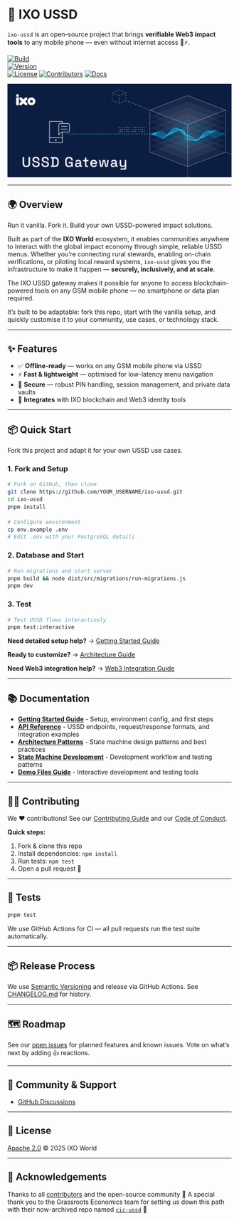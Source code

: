# 📱 IXO USSD

`ixo-ussd` is an open-source project that brings **verifiable Web3 impact tools** to any mobile phone — even without internet access 📱⚡.

[![Build](https://img.shields.io/github/actions/workflow/status/ixoworld/ixo-ussd/.github/workflows/test-coverage.yml?branch=main)](.github/workflows/test-coverage.yml)  
[![Version](https://img.shields.io/github/v/release/ixoworld/ixo-ussd)](https://img.shields.io/github/v/release/ixoworld/ixo-ussd)  
[![License](https://img.shields.io/badge/license-Apache-blue.svg)](./LICENSE) [![Contributors](https://img.shields.io/github/contributors/ixoworld/ixo-ussd)](https://github.com/ixoworld/ixo-ussd/graphs/contributors) [![Docs](https://img.shields.io/badge/docs-online-brightgreen)](https://docs.ixo.world)

![Social Preview / Banner Image](docs/banner.jpg)

---

## 🌍 Overview

Run it vanilla. Fork it. Build your own USSD-powered impact solutions.

Built as part of the **IXO World** ecosystem, it enables communities anywhere to interact with the global impact economy through simple, reliable USSD menus. Whether you’re connecting rural stewards, enabling on-chain verifications, or piloting local reward systems, `ixo-ussd` gives you the infrastructure to make it happen — **securely, inclusively, and at scale**.

The IXO USSD gateway makes it possible for anyone to access blockchain-powered tools on any GSM mobile phone — no smartphone or data plan required.

It’s built to be adaptable: fork this repo, start with the vanilla setup, and quickly customise it to your community, use cases, or technology stack.

---

## ✨ Features

- ✅ **Offline-ready** — works on any GSM mobile phone via USSD
- ⚡ **Fast & lightweight** — optimised for low-latency menu navigation
- 🔐 **Secure** — robust PIN handling, session management, and private data vaults
- 🔗 **Integrates** with IXO blockchain and Web3 identity tools

---

## 📦 Quick Start

Fork this project and adapt it for your own USSD use cases.

### 1. Fork and Setup

```bash
# Fork on GitHub, then clone
git clone https://github.com/YOUR_USERNAME/ixo-ussd.git
cd ixo-ussd
pnpm install

# Configure environment
cp env.example .env
# Edit .env with your PostgreSQL details
```

### 2. Database and Start

```bash
# Run migrations and start server
pnpm build && node dist/src/migrations/run-migrations.js
pnpm dev
```

### 3. Test

```bash
# Test USSD flows interactively
pnpm test:interactive
```

**Need detailed setup help?** → [Getting Started Guide](./docs/GETTING_STARTED.md)

**Ready to customize?** → [Architecture Guide](./docs/ARCHITECTURE_PATTERNS_GUIDE.md)

**Need Web3 integration help?** → [Web3 Integration Guide](./docs/WEB3_INTEGRATION.md)

---

## 📚 Documentation

- **[Getting Started Guide](./docs/GETTING_STARTED.md)** - Setup, environment config, and first steps
- **[API Reference](./docs/API.md)** - USSD endpoints, request/response formats, and integration examples
- **[Architecture Patterns](./docs/ARCHITECTURE_PATTERNS_GUIDE.md)** - State machine design patterns and best practices
- **[State Machine Development](./docs/STATE_MACHINE_PATTERNS.md)** - Development workflow and testing patterns
- **[Demo Files Guide](./docs/DEMO_FILES_GUIDE.md)** - Interactive development and testing tools

---

## 🧙‍♂️ Contributing

We ❤️ contributions!
See our [Contributing Guide](./docs/CONTRIBUTING.md) and our [Code of Conduct](./docs/CODE_OF_CONDUCT.md).

**Quick steps:**

1. Fork & clone this repo
2. Install dependencies: `npm install`
3. Run tests: `npm test`
4. Open a pull request 🎉

---

## 🧪 Tests

```bash
pnpm test
```

We use GitHub Actions for CI — all pull requests run the test suite automatically.

---

## 📦 Release Process

We use [Semantic Versioning](https://semver.org/) and release via GitHub Actions.
See [CHANGELOG.md](./docs/CHANGELOG.md) for history.

---

## 🗺 Roadmap

See our [open issues](https://github.com/ixoworld/ixo-ussd/issues) for planned features and known issues.
Vote on what’s next by adding 👍 reactions.

---

## 💬 Community & Support

- [GitHub Discussions](https://github.com/ixoworld/ixo-ussd/discussions)

---

## 📄 License

[Apache 2.0](./LICENSE) © 2025 IXO World

---

## 🙌 Acknowledgements

Thanks to all [contributors](https://github.com/ixoworld/ixo-ussd/graphs/contributors) and the open-source community 💚
A special thank you to the Grassroots Economics team for setting us down this path with their now-archived repo named [`cic-ussd`](https://github.com/grassrootseconomics/cic-ussd) 🌱
